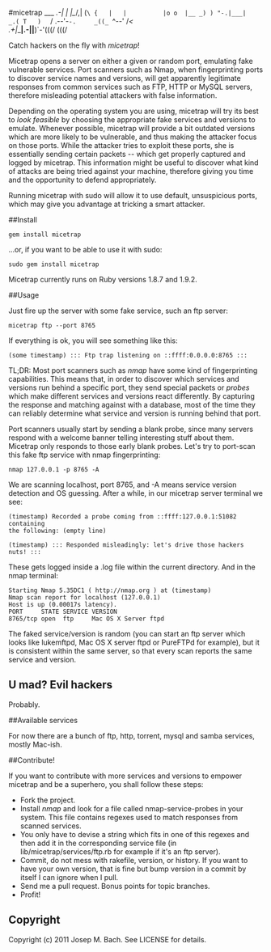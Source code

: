 #micetrap
            ___
        _.-|   |          |\__/,|   (`\
       {   |   |          |o o  |__ _) )
        "-.|___|        _.( T   )  `  /
         .--'-`-.     _((_ `^--' /_<  \
       .+|______|__.-||__)`-'(((/  (((/

Catch hackers on the fly with *micetrap*!

Micetrap opens a server on either a given or random port, emulating fake
vulnerable services. Port scanners such as Nmap, when fingerprinting ports
to discover service names and versions, will get apparently legitimate
responses from common services such as FTP, HTTP or MySQL servers,
therefore misleading potential attackers with false information.

Depending on the operating system you are using, micetrap will try its best
to _look feasible_ by choosing the appropriate fake services and versions
to emulate. Whenever possible, micetrap will provide a bit outdated versions
which are more likely to be vulnerable, and thus making the attacker focus
on those ports. While the attacker tries to exploit these ports, she is
essentially sending certain packets -- which get properly captured and
logged by micetrap. This information might be useful to discover what kind
of attacks are being tried against your machine, therefore giving you time
and the opportunity to defend appropriately.

Running micetrap with sudo will allow it to use default, unsuspicious ports,
which may give you advantage at tricking a smart attacker.

##Install

    gem install micetrap

...or, if you want to be able to use it with sudo:

    sudo gem install micetrap

Micetrap currently runs on Ruby versions 1.8.7 and 1.9.2.

##Usage

Just fire up the server with some fake service, such an ftp server:

    micetrap ftp --port 8765

If everything is ok, you will see something like this:

    (some timestamp) ::: Ftp trap listening on ::ffff:0.0.0.0:8765 :::

TL;DR: Most port scanners such as *nmap* have some kind of fingerprinting
capabilities. This means that, in order to discover which services and
versions run behind a specific port, they send special packets or _probes_
which make different services and versions react differently. By capturing
the response and matching against with a database, most of the time they
can reliably determine what service and version is running behind that port.

Port scanners usually start by sending a blank probe, since many servers
respond with a welcome banner telling interesting stuff about them. Micetrap
only responds to those early blank probes. Let's try to port-scan this fake
ftp service with nmap fingerprinting:

    nmap 127.0.0.1 -p 8765 -A

We are scanning localhost, port 8765, and -A means service version detection
and OS guessing. After a while, in our micetrap server terminal we see:

    (timestamp) Recorded a probe coming from ::ffff:127.0.0.1:51082 containing
    the following: (empty line)

    (timestamp) ::: Responded misleadingly: let's drive those hackers nuts! :::

These gets logged inside a .log file within the current directory.
And in the nmap terminal:

    Starting Nmap 5.35DC1 ( http://nmap.org ) at (timestamp)
    Nmap scan report for localhost (127.0.0.1)
    Host is up (0.00017s latency).
    PORT     STATE SERVICE VERSION
    8765/tcp open  ftp     Mac OS X Server ftpd

The faked service/version is random (you can start an ftp server which looks
like lukemftpd, Mac OS X server ftpd or PureFTPd for example), but it is
consistent within the same server, so that every scan reports the same service
and version.

## U mad? Evil hackers

Probably.

##Available services

For now there are a bunch of ftp, http, torrent, mysql and samba services,
mostly Mac-ish.

##Contribute!

If you want to contribute with more services and versions to empower micetrap
and be a superhero, you shall follow these steps:

* Fork the project.
* Install _nmap_ and look for a file called nmap-service-probes in your system.
  This file contains regexes used to match responses from scanned services.
* You only have to devise a string which fits in one of this regexes and then
  add it in the corresponding service file (in lib/micetrap/services/ftp.rb for
  example if it's an ftp server).
* Commit, do not mess with rakefile, version, or history.
  If you want to have your own version, that is fine but bump version
  in a commit by itself I can ignore when I pull.
* Send me a pull request. Bonus points for topic branches.
* Profit!

## Copyright

Copyright (c) 2011 Josep M. Bach. See LICENSE for details.
